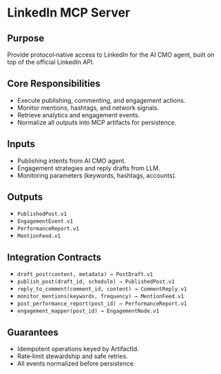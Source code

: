# LinkedIn MCP Server

## Purpose
Provide protocol‑native access to LinkedIn for the AI CMO agent, built on top of the official LinkedIn API.

## Core Responsibilities
- Execute publishing, commenting, and engagement actions.
- Monitor mentions, hashtags, and network signals.
- Retrieve analytics and engagement events.
- Normalize all outputs into MCP artifacts for persistence.

## Inputs
- Publishing intents from AI CMO agent.
- Engagement strategies and reply drafts from LLM.
- Monitoring parameters (keywords, hashtags, accounts).

## Outputs
- `PublishedPost.v1`
- `EngagementEvent.v1`
- `PerformanceReport.v1`
- `MentionFeed.v1`

## Integration Contracts
- `draft_post(content, metadata) → PostDraft.v1`
- `publish_post(draft_id, schedule) → PublishedPost.v1`
- `reply_to_comment(comment_id, content) → CommentReply.v1`
- `monitor_mentions(keywords, frequency) → MentionFeed.v1`
- `post_performance_report(post_id) → PerformanceReport.v1`
- `engagement_mapper(post_id) → EngagementNode.v1`

## Guarantees
- Idempotent operations keyed by ArtifactId.
- Rate‑limit stewardship and safe retries.
- All events normalized before persistence.